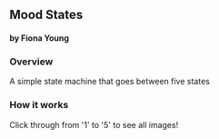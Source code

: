 ## Mood States
#### by Fiona Young


### Overview
A simple state machine that goes between five states


### How it works
Click through from '1' to '5' to see all images!